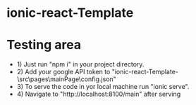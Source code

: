 # ionic-react-Template

<h1>Testing area</h1>
<ul>
  <li> 1)   Just run "npm i" in your  project directory.</li>
  <li> 2)   Add your google API token to "ionic-react-Template-\src\pages\mainPage\config.json"</li>
  <li> 3)   To serve the code in yor local machine run "ionic serve".</li>
  <li> 4)   Navigate to "http://localhost:8100/main" after serving </li>
</ul>  
